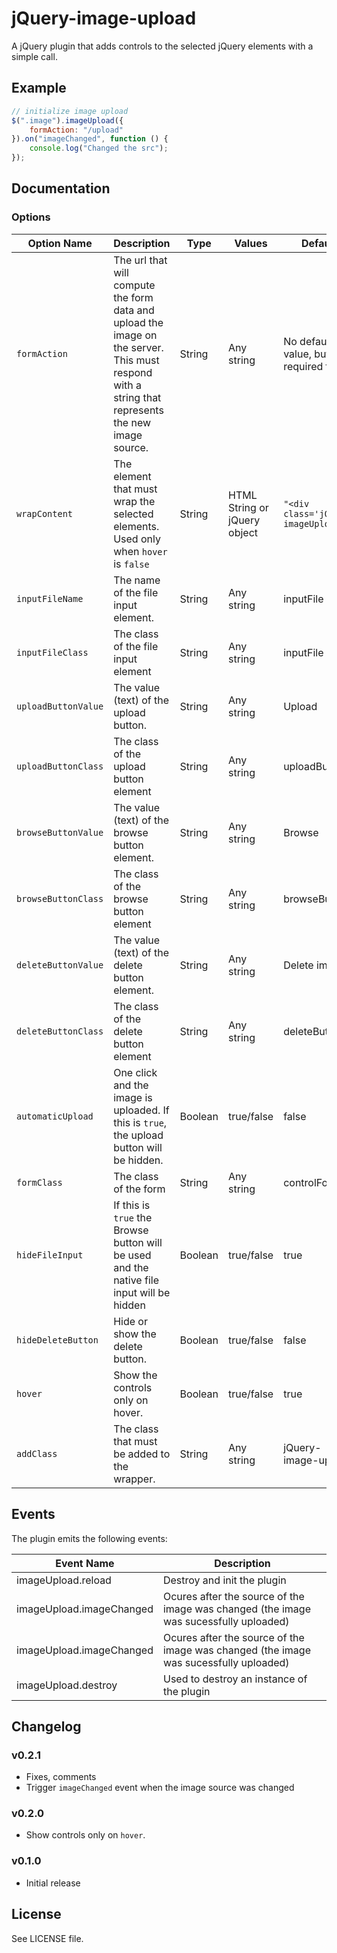jQuery-image-upload
===================

A jQuery plugin that adds controls to the selected jQuery elements with a simple call.

## Example

```js
// initialize image upload
$(".image").imageUpload({
    formAction: "/upload"
}).on("imageChanged", function () {
    console.log("Changed the src");
});
```

## Documentation

### Options

<table>
    <thead>
        <tr>
            <th>Option Name</th>
            <th>Description</th>
            <th>Type</th>
            <th>Values</th>
            <th>Default</th>
        </tr>
    </thead>
    <tbody>
        <tr>
            <td><code>formAction</code></td>
            <td>The url that will compute the form data and upload the image on the server. This must respond with a string that represents the new image source.</td>
            <td>String</td>
            <td>Any string</td>
            <td>No default value, but required field</td>
        </tr>
        <tr>
            <td><code>wrapContent</code></td>
            <td>The element that must wrap the selected elements. Used only when <code>hover</code> is <code>false</code></td>
            <td>String</td>
            <td>HTML String or jQuery object</td>
            <td><code>"&lt;div class='jQuery-imageUpload'&gt;"</code></td>
        </tr>
        <tr>
            <td><code>inputFileName</code></td>
            <td>The name of the file input element.</td>
            <td>String</td>
            <td>Any string</td>
            <td>inputFile</td>
        </tr>
        <tr>
            <td><code>inputFileClass</code></td>
            <td>The class of the file input element</td>
            <td>String</td>
            <td>Any string</td>
            <td>inputFile</td>
        </tr>
        <tr>
            <td><code>uploadButtonValue</code></td>
            <td>The value (text) of the upload button.</td>
            <td>String</td>
            <td>Any string</td>
            <td>Upload</td>
        </tr>
        <tr>
            <td><code>uploadButtonClass</code></td>
            <td>The class of the upload button element</td>
            <td>String</td>
            <td>Any string</td>
            <td>uploadButton</td>
        </tr>
        <tr>
            <td><code>browseButtonValue</code></td>
            <td>The value (text) of the browse button element.</td>
            <td>String</td>
            <td>Any string</td>
            <td>Browse</td>
        </tr>
        <tr>
            <td><code>browseButtonClass</code></td>
            <td>The class of the browse button element</td>
            <td>String</td>
            <td>Any string</td>
            <td>browseButton</td>
        </tr>
        <tr>
            <td><code>deleteButtonValue</code></td>
            <td>The value (text) of the delete button element.</td>
            <td>String</td>
            <td>Any string</td>
            <td>Delete image</td>
        </tr>
        <tr>
            <td><code>deleteButtonClass</code></td>
            <td>The class of the delete button element</td>
            <td>String</td>
            <td>Any string</td>
            <td>deleteButton</td>
        </tr>
        <tr>
            <td><code>automaticUpload</code></td>
            <td>One click and the image is uploaded. If this is <code>true</code>, the upload button will be hidden.</td>
            <td>Boolean</td>
            <td>true/false</td>
            <td>false</td>
        </tr>
        <tr>
            <td><code>formClass</code></td>
            <td>The class of the form</td>
            <td>String</td>
            <td>Any string</td>
            <td>controlForm</td>
        </tr>
        <tr>
            <td><code>hideFileInput</code></td>
            <td>If this is <code>true</code> the Browse button will be used and the native file input will be hidden</td>
            <td>Boolean</td>
            <td>true/false</td>
            <td>true</td>
        </tr>
        <tr>
            <td><code>hideDeleteButton</code></td>
            <td>Hide or show the delete button.</td>
            <td>Boolean</td>
            <td>true/false</td>
            <td>false</td>
        </tr>
        <tr>
            <td><code>hover</code></td>
            <td>Show the controls only on hover.</td>
            <td>Boolean</td>
            <td>true/false</td>
            <td>true</td>
        </tr>
        <tr>
            <td><code>addClass</code></td>
            <td>The class that must be added to the wrapper.</td>
            <td>String</td>
            <td>Any string</td>
            <td>jQuery-image-upload</td>
        </tr>
    </tbody>
</table>


## Events

The plugin emits the following events:

<table>
    <thead>
        <tr>
            <th>Event Name</th>
            <th>Description</th>
        </tr>
    </thead>
    <tbody>
        <tr>
            <td>imageUpload.reload</td>
            <td>Destroy and init the plugin</td>
        </tr>
        <tr>
            <td>imageUpload.imageChanged</td>
            <td>Ocures after the source of the image was changed (the image was sucessfully uploaded)</td>
        </tr>
        <tr>
            <td>imageUpload.imageChanged</td>
            <td>Ocures after the source of the image was changed (the image was sucessfully uploaded)</td>
        </tr>
        <tr>
            <td>imageUpload.destroy</td>
            <td>Used to destroy an instance of the plugin</td>
        </tr>
    </tbody>
</table>


## Changelog

### v0.2.1
 - Fixes, comments
 - Trigger `imageChanged` event when the image source was changed

### v0.2.0
 - Show controls only on `hover`.

### v0.1.0
 - Initial release

## License
See LICENSE file.
